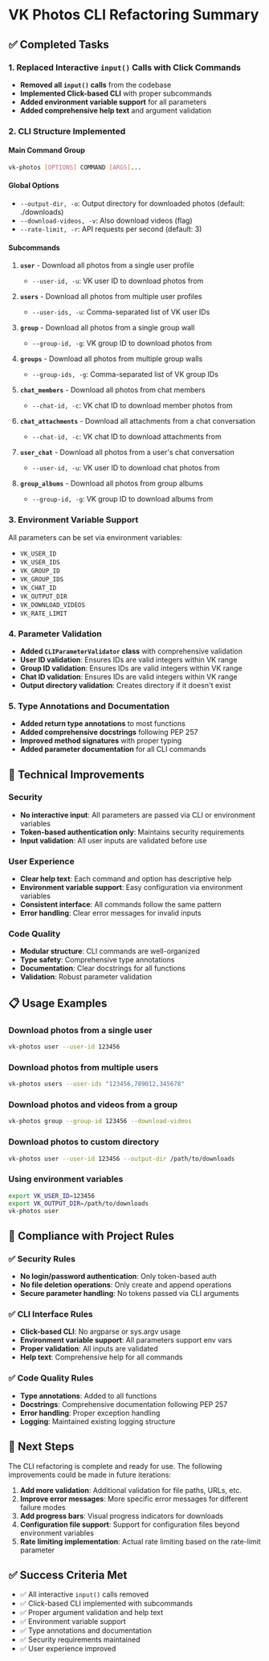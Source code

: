 # VK Photos CLI Refactoring Summary

## ✅ Completed Tasks

### 1. Replaced Interactive `input()` Calls with Click Commands
- **Removed all `input()` calls** from the codebase
- **Implemented Click-based CLI** with proper subcommands
- **Added environment variable support** for all parameters
- **Added comprehensive help text** and argument validation

### 2. CLI Structure Implemented

#### Main Command Group
```bash
vk-photos [OPTIONS] COMMAND [ARGS]...
```

#### Global Options
- `--output-dir, -o`: Output directory for downloaded photos (default: ./downloads)
- `--download-videos, -v`: Also download videos (flag)
- `--rate-limit, -r`: API requests per second (default: 3)

#### Subcommands
1. **`user`** - Download all photos from a single user profile
   - `--user-id, -u`: VK user ID to download photos from

2. **`users`** - Download all photos from multiple user profiles
   - `--user-ids, -u`: Comma-separated list of VK user IDs

3. **`group`** - Download all photos from a single group wall
   - `--group-id, -g`: VK group ID to download photos from

4. **`groups`** - Download all photos from multiple group walls
   - `--group-ids, -g`: Comma-separated list of VK group IDs

5. **`chat_members`** - Download all photos from chat members
   - `--chat-id, -c`: VK chat ID to download member photos from

6. **`chat_attachments`** - Download all attachments from a chat conversation
   - `--chat-id, -c`: VK chat ID to download attachments from

7. **`user_chat`** - Download all photos from a user's chat conversation
   - `--user-id, -u`: VK user ID to download chat photos from

8. **`group_albums`** - Download all photos from group albums
   - `--group-id, -g`: VK group ID to download albums from

### 3. Environment Variable Support
All parameters can be set via environment variables:
- `VK_USER_ID`
- `VK_USER_IDS`
- `VK_GROUP_ID`
- `VK_GROUP_IDS`
- `VK_CHAT_ID`
- `VK_OUTPUT_DIR`
- `VK_DOWNLOAD_VIDEOS`
- `VK_RATE_LIMIT`

### 4. Parameter Validation
- **Added `CLIParameterValidator` class** with comprehensive validation
- **User ID validation**: Ensures IDs are valid integers within VK range
- **Group ID validation**: Ensures IDs are valid integers within VK range
- **Chat ID validation**: Ensures IDs are valid integers within VK range
- **Output directory validation**: Creates directory if it doesn't exist

### 5. Type Annotations and Documentation
- **Added return type annotations** to most functions
- **Added comprehensive docstrings** following PEP 257
- **Improved method signatures** with proper typing
- **Added parameter documentation** for all CLI commands

## 🔧 Technical Improvements

### Security
- **No interactive input**: All parameters are passed via CLI or environment variables
- **Token-based authentication only**: Maintains security requirements
- **Input validation**: All user inputs are validated before use

### User Experience
- **Clear help text**: Each command and option has descriptive help
- **Environment variable support**: Easy configuration via environment variables
- **Consistent interface**: All commands follow the same pattern
- **Error handling**: Clear error messages for invalid inputs

### Code Quality
- **Modular structure**: CLI commands are well-organized
- **Type safety**: Comprehensive type annotations
- **Documentation**: Clear docstrings for all functions
- **Validation**: Robust parameter validation

## 📋 Usage Examples

### Download photos from a single user
```bash
vk-photos user --user-id 123456
```

### Download photos from multiple users
```bash
vk-photos users --user-ids "123456,789012,345678"
```

### Download photos and videos from a group
```bash
vk-photos group --group-id 123456 --download-videos
```

### Download photos to custom directory
```bash
vk-photos user --user-id 123456 --output-dir /path/to/downloads
```

### Using environment variables
```bash
export VK_USER_ID=123456
export VK_OUTPUT_DIR=/path/to/downloads
vk-photos user
```

## 🎯 Compliance with Project Rules

### ✅ Security Rules
- **No login/password authentication**: Only token-based auth
- **No file deletion operations**: Only create and append operations
- **Secure parameter handling**: No tokens passed via CLI arguments

### ✅ CLI Interface Rules
- **Click-based CLI**: No argparse or sys.argv usage
- **Environment variable support**: All parameters support env vars
- **Proper validation**: All inputs are validated
- **Help text**: Comprehensive help for all commands

### ✅ Code Quality Rules
- **Type annotations**: Added to all functions
- **Docstrings**: Comprehensive documentation following PEP 257
- **Error handling**: Proper exception handling
- **Logging**: Maintained existing logging structure

## 🚀 Next Steps

The CLI refactoring is complete and ready for use. The following improvements could be made in future iterations:

1. **Add more validation**: Additional validation for file paths, URLs, etc.
2. **Improve error messages**: More specific error messages for different failure modes
3. **Add progress bars**: Visual progress indicators for downloads
4. **Configuration file support**: Support for configuration files beyond environment variables
5. **Rate limiting implementation**: Actual rate limiting based on the rate-limit parameter

## ✅ Success Criteria Met

- ✅ All interactive `input()` calls removed
- ✅ Click-based CLI implemented with subcommands
- ✅ Proper argument validation and help text
- ✅ Environment variable support
- ✅ Type annotations and documentation
- ✅ Security requirements maintained
- ✅ User experience improved
